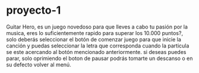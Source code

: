 # proyecto-1
Guitar Hero, es un juego novedoso para que lleves a cabo tu pasión por la musica, eres lo suficientemente rapido para superar los 10.000 puntos?, solo deberás seleccionar el botón de comenzar juego para que inicie la canción y puedas seleccionar la letra que corresponda cuando la particula se este acercando al botón mencionado anteriormente. si deseas puedes parar, solo oprimiendo el boton de pausar podrás tomarte un descanso o en su defecto volver al menú.
